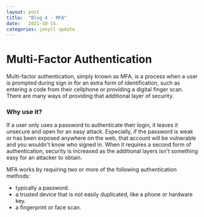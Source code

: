 ```yaml
---
layout: post
title:  "Blog 4 - MFA"
date:   2021-10-15.
categories: jekyll update
---
```

<h1> Multi-Factor Authentication  </h1>

Multi-factor authentication, simply known as MFA, is a process when a user is prompted during sign in for an extra form of identification, such as entering a code from their cellphone or providing a digital finger scan. There are many ways of providing that additional layer of security. 

<h3> Why use it? </h3>

If a user only uses a password to authenticate their login, it leaves it unsecure and open for an easy attack. Especially, if the password is weak or has been exposed anywhere on the web, that account will be vulnerable and you wouldn't know who signed in. When it requires a second form of authentication, security is increased as the additional layers isn't something easy for an attacker to obtain.

MFA works by requiring two or more of the following authentication methods:

- typically a password.
- a trusted device that is not easily duplicated, like a phone or hardware key.
- a fingerprint or face scan.